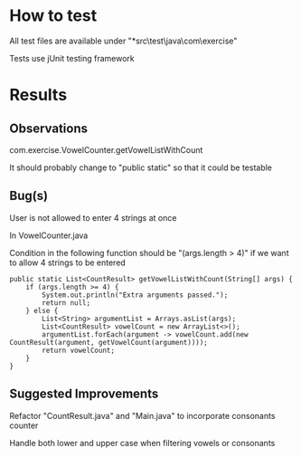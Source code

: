 # How to test
All test files are available under "*src\test\java\com\exercise"

Tests use jUnit testing framework

# Results
## Observations

com.exercise.VowelCounter.getVowelListWithCount

It should probably change to "public static" so that it could be testable

## Bug(s)
User is not allowed to enter 4 strings at once

In VowelCounter.java

Condition in the following function should be "(args.length > 4)" if we want to allow 4 strings to be entered

    public static List<CountResult> getVowelListWithCount(String[] args) {
        if (args.length >= 4) {
            System.out.println("Extra arguments passed.");
            return null;
        } else {
            List<String> argumentList = Arrays.asList(args);
            List<CountResult> vowelCount = new ArrayList<>();
            argumentList.forEach(argument -> vowelCount.add(new CountResult(argument, getVowelCount(argument))));
            return vowelCount;
        }
    }
## Suggested Improvements
Refactor "CountResult.java"  and "Main.java" to incorporate consonants counter

Handle both lower and upper case when filtering vowels or consonants
